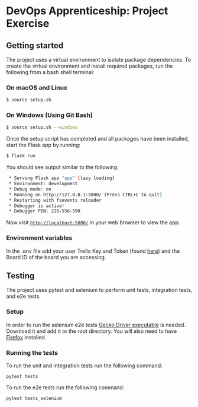 # DevOps Apprenticeship: Project Exercise

## Getting started

The project uses a virtual environment to isolate package dependencies. To create the virtual environment and install required packages, run the following from a bash shell terminal:

### On macOS and Linux
```bash
$ source setup.sh
```
### On Windows (Using Git Bash)
```bash
$ source setup.sh --windows
```

Once the setup script has completed and all packages have been installed, start the Flask app by running:
```bash
$ flask run
```

You should see output similar to the following:
```bash
 * Serving Flask app "app" (lazy loading)
 * Environment: development
 * Debug mode: on
 * Running on http://127.0.0.1:5000/ (Press CTRL+C to quit)
 * Restarting with fsevents reloader
 * Debugger is active!
 * Debugger PIN: 226-556-590
```
Now visit [`http://localhost:5000/`](http://localhost:5000/) in your web browser to view the app.

### Environment variables

In the .env file add your user Trello Key and Token (found [here](https://trello.com/app-key)) and the Board ID of the board you are accessing.

## Testing

The project uses pytest and selenium to perform unit tests, integration tests, and e2e tests.

### Setup

In order to run the selenium e2e tests [Gecko Driver executable](https://github.com/mozilla/geckodriver/releases) is 
needed. Download it and add it to the root directory. You will also need to have 
[Firefox](https://www.mozilla.org/en-GB/firefox/new/) installed.

### Running the tests

To run the unit and integration tests run the following command:
```
pytest tests
```
To run the e2e tests run the following command: 
```
pytest tests_selenium
```

